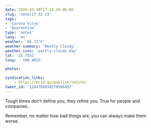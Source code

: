 ```yaml
---
date: 2020-03-30T17:34:49-06:00
slug: 'note/17-32-23'
tags:
- 'Corona Virus'
- 'Quarantine'
type: 'notes'
lang: 'en'
weather: '85.73°F'
weather-summary: 'Mostly Cloudy'
weather-icon: 'partly-cloudy-day'
lat: '25.7552'
long: '-100.4025'

photos:

syndication_links:
    - https://brid.gy/publish/twitter
tweet_id: '1244769930278506497'
---
```

Tough times don't define you, they refine you. ‪True for people and companies.

Remember, no matter how bad things are, you can always make them worse.

 